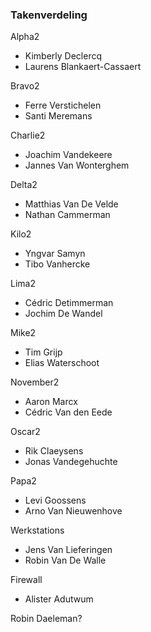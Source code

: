 ### Takenverdeling

Alpha2

- Kimberly Declercq
- Laurens Blankaert-Cassaert

Bravo2

- Ferre Verstichelen
- Santi Meremans

Charlie2

- Joachim Vandekeere
- Jannes Van Wonterghem

Delta2

- Matthias Van De Velde
- Nathan Cammerman

Kilo2

- Yngvar Samyn
- Tibo Vanhercke

Lima2

- Cédric Detimmerman
- Jochim De Wandel

Mike2

- Tim Grijp
- Elias Waterschoot

November2

- Aaron Marcx
- Cédric Van den Eede

Oscar2

- Rik Claeysens
- Jonas Vandegehuchte

Papa2

- Levi Goossens
- Arno Van Nieuwenhove

Werkstations

- Jens Van Lieferingen
- Robin Van De Walle

Firewall

- Alister Adutwum

Robin Daeleman?
